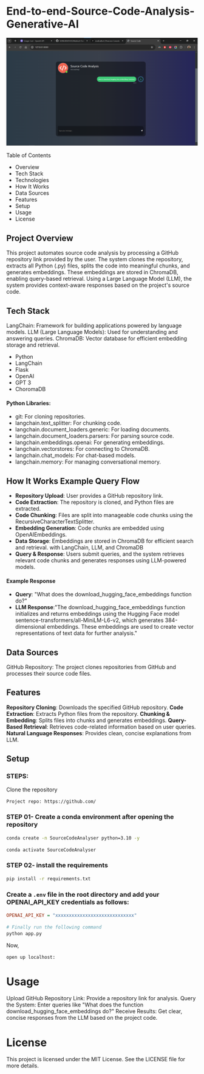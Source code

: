 # End-to-end-Source-Code-Analysis-Generative-AI
![Alt text](image.png)

Table of Contents
* Overview
* Tech Stack
* Technologies
* How It Works
* Data Sources
* Features
* Setup
* Usage
* License


## Project Overview
This project automates source code analysis by processing a GitHub repository link provided by the user. The system clones the repository, extracts all Python (.py) files, splits the code into meaningful chunks, and generates embeddings. These embeddings are stored in ChromaDB, enabling query-based retrieval. Using a Large Language Model (LLM), the system provides context-aware responses based on the project's source code.


## Tech Stack
LangChain: Framework for building applications powered by language models.
LLM (Large Language Models): Used for understanding and answering queries.
ChromaDB: Vector database for efficient embedding storage and retrieval.
- Python
- LangChain
- Flask
- OpenAI
- GPT 3
- ChoromaDB


#### Python Libraries:
 - git: For cloning repositories.
- langchain.text_splitter: For chunking code.
- langchain.document_loaders.generic: For loading documents.
- langchain.document_loaders.parsers: For parsing source code.
- langchain.embeddings.openai: For generating embeddings.
- langchain.vectorstores: For connecting to ChromaDB.
- langchain.chat_models: For chat-based models.
- langchain.memory: For managing conversational memory.


## How It Works Example Query Flow
- **Repository Upload**: User provides a GitHub repository link.
- **Code Extraction**: The repository is cloned, and Python files are extracted.
- **Code Chunking**: Files are split into manageable code chunks using the RecursiveCharacterTextSplitter.
- **Embedding Generation**: Code chunks are embedded using OpenAIEmbeddings.
- **Data Storage**: Embeddings are stored in ChromaDB for efficient search and retrieval. with LangChain, LLM, and ChromaDB
- **Query & Response**: Users submit queries, and the system retrieves relevant code chunks and generates responses using LLM-powered models.


#### Example Response
- **Query**: "What does the download_hugging_face_embeddings function do?"
- **LLM Response**:"The download_hugging_face_embeddings function initializes and returns embeddings using the Hugging Face model sentence-transformers/all-MiniLM-L6-v2, which generates 384-dimensional embeddings. These embeddings are used to create vector representations of text data for further analysis."


## Data Sources
GitHub Repository: The project clones repositories from GitHub and processes their source code files.


## Features
**Repository Cloning**: Downloads the specified GitHub repository.
**Code Extraction**: Extracts Python files from the repository.
**Chunking & Embedding**: Splits files into chunks and generates embeddings.
**Query-Based Retrieval**: Retrieves code-related information based on user queries.
**Natural Language Responses**: Provides clean, concise explanations from LLM.


## Setup
### STEPS:

Clone the repository

```bash
Project repo: https://github.com/
```
### STEP 01- Create a conda environment after opening the repository

```bash
conda create -n SourceCodeAnalyser python=3.10 -y
```

```bash
conda activate SourceCodeAnalyser
```


### STEP 02- install the requirements
```bash
pip install -r requirements.txt
```

### Create a `.env` file in the root directory and add your OPENAI_API_KEY credentials as follows:

```ini
OPENAI_API_KEY = "xxxxxxxxxxxxxxxxxxxxxxxxxxxxx"
```


```bash
# Finally run the following command
python app.py
```

Now,
```bash
open up localhost:
```


# Usage
Upload GitHub Repository Link: Provide a repository link for analysis.
Query the System: Enter queries like "What does the function download_hugging_face_embeddings do?"
Receive Results: Get clear, concise responses from the LLM based on the project code.


# License
This project is licensed under the MIT License. See the LICENSE file for more details.


